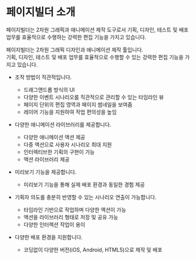 # 페이지빌더 소개

페이지빌더는 2차원 그래픽과 애니메이션 제작 도구로서
기획, 디자인, 테스트 및 배포 업무를 효율적으로 수행하는 강력한 편집 기능을 가지고 있습니다.

페이지빌더는 2차원 그래픽 디자인과 애니메이션 제작 툴입니다.  
기획, 디자인, 테스트 및 배포 업무를 효율적으로 수행할 수 있는 강력한 편집 기능을 가지고 있습니다. 

+ 조작 방법이 직관적입니다.
  - 드래그앤드롭 방식의 UI
  - 다양한 이벤트 시나리오를 직관적으로 관리할 수 있는 타임라인 뷰
  - 페이지 단위의 편집 영역과 페이지 썸네일을 보여줌
  - 레이어 기능을 지원하여 작업 편의성을 높임

+ 다양한 애니메이션 라이브러리를 제공합니다.
  - 다양한 애니메이션 액션 제공
  - 다중 액션으로 사용자 시나리오 최대 지원
  - 인터렉티브한 기획의 구현이 가능
  - 액션 라이브러리 제공
  
+ 미리보기 기능을 제공합니다.
  - 미리보기 기능을 통해 실제 배포 환경과 동일한 경험 제공

+ 기획자 의도를 충분히 반영할 수 있는 시나리오 연출이 가능합니다.
  - 타임라인 기반으로 작업하며 다양한 액션이 가능
  - 액션을 라이브러리 형태로 저장 및 공유 가능
  - 다양한 인터렉션 작업이 용이

+ 다양한 배포 환경을 지원합니다.
  - 코딩없이 다양한 버전(iOS, Android, HTML5)으로 제작 및 배포
